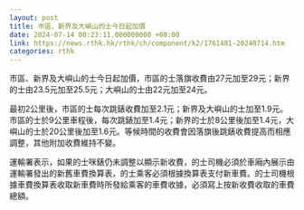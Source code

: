 ```yaml
---
layout: post
title: 巿區、新界及大嶼山的士今日起加價
date: 2024-07-14 00:23:11.000000000 +08:00
link: https://news.rthk.hk/rthk/ch/component/k2/1761481-20240714.htm
categories: rthk
---
```


巿區、新界及大嶼山的士今日起加價，市區的士落旗收費由27元加至29元；新界的士由23.5元加至25.5元；大嶼山的士由22元加至24元。

最初2公里後，市區的士每次跳錶收費加至2.1元；新界及大嶼山的士加至1.9元。巿區的士於9公里車程後，每次跳錶加至1.4元；新界的士於8公里後加至1.4元，大嶼山的士於20公里後加至1.6元。等候時間的收費會因落旗後跳錶收費提高而相應調整，其他附加收費維持不變。

運輸署表示，如果的士咪錶仍未調整以顯示新收費，的士司機必須於車廂內展示由運輸署發出的新舊車費換算表，的士乘客必須根據換算表支付新車費。的士司機根據車費換算表收取新車費時所發給乘客的車費收據，必須寫上按新收費收取的車費總額。
